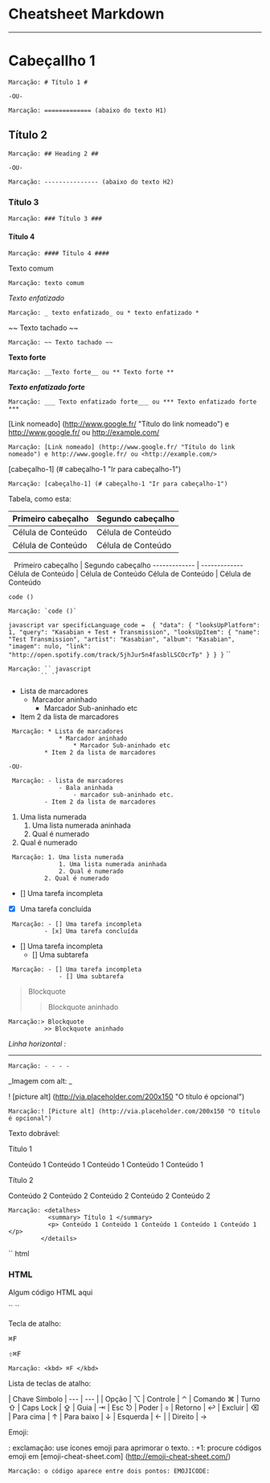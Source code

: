Cheatsheet Markdown
===================

- - - - 
# Cabeçallho 1 #

    Marcação: # Título 1 #

    -OU-

    Marcação: ============= (abaixo do texto H1)

## Título 2 ##

    Marcação: ## Heading 2 ##

    -OU-

    Marcação: --------------- (abaixo do texto H2)

### Título 3 ###

    Marcação: ### Título 3 ###

#### Título 4 ####

    Marcação: #### Título 4 ####


Texto comum

    Marcação: texto comum

_Texto enfatizado_

    Marcação: _ texto enfatizado_ ou * texto enfatizado *

~~ Texto tachado ~~

    Marcação: ~~ Texto tachado ~~

__Texto forte__

    Marcação: __Texto forte__ ou ** Texto forte **

___Texto enfatizado forte___

    Marcação: ___ Texto enfatizado forte___ ou *** Texto enfatizado forte ***

[Link nomeado] (http://www.google.fr/ "Título do link nomeado") e http://www.google.fr/ ou <http://example.com/>

    Marcação: [Link nomeado] (http://www.google.fr/ "Título do link nomeado") e http://www.google.fr/ ou <http://example.com/>

[cabeçalho-1] (# cabeçalho-1 "Ir para cabeçalho-1")
    
    Marcação: [cabeçalho-1] (# cabeçalho-1 "Ir para cabeçalho-1")

Tabela, como esta:

Primeiro cabeçalho | Segundo cabeçalho
------------- | -------------
Célula de Conteúdo | Célula de Conteúdo
Célula de Conteúdo | Célula de Conteúdo

`` ``
Primeiro cabeçalho | Segundo cabeçalho
------------- | -------------
Célula de Conteúdo | Célula de Conteúdo
Célula de Conteúdo | Célula de Conteúdo
`` ``

`code ()`

    Marcação: `code ()`

`` javascript
    var specificLanguage_code = 
    {
        "data": {
            "looksUpPlatform": 1,
            "query": "Kasabian + Test + Transmission",
            "looksUpItem": {
                "name": "Test Transmission",
                "artist": "Kasabian",
                "album": "Kasabian",
                "imagem": nulo,
                "link": "http://open.spotify.com/track/5jhJur5n4fasblLSCOcrTp"
            }
        }
    }
`` ``

    Marcação: `` javascript
             `` ``

* Lista de marcadores
    * Marcador aninhado
        * Marcador Sub-aninhado etc
* Item 2 da lista de marcadores

~~~
 Marcação: * Lista de marcadores
              * Marcador aninhado
                  * Marcador Sub-aninhado etc
          * Item 2 da lista de marcadores

-OU-

 Marcação: - lista de marcadores
              - Bala aninhada
                  - marcador sub-aninhado etc.
          - Item 2 da lista de marcadores 
~~~

1. Uma lista numerada
    1. Uma lista numerada aninhada
    2. Qual é numerado
2. Qual é numerado

~~~
 Marcação: 1. Uma lista numerada
              1. Uma lista numerada aninhada
              2. Qual é numerado
          2. Qual é numerado
~~~

- [] Uma tarefa incompleta
- [x] Uma tarefa concluída

~~~
 Marcação: - [] Uma tarefa incompleta
          - [x] Uma tarefa concluída
~~~

- [] Uma tarefa incompleta
    - [] Uma subtarefa

~~~
 Marcação: - [] Uma tarefa incompleta
              - [] Uma subtarefa
~~~

> Blockquote
>> Blockquote aninhado

    Marcação:> Blockquote
              >> Blockquote aninhado

_Linha horizontal :_
- - - -

    Marcação: - - - -

_Imagem com alt: _

! [picture alt] (http://via.placeholder.com/200x150 "O título é opcional")

    Marcação:! [Picture alt] (http://via.placeholder.com/200x150 "O título é opcional")

Texto dobrável:

<detalhes>
  <summary> Título 1 </summary>
  <p> Conteúdo 1 Conteúdo 1 Conteúdo 1 Conteúdo 1 Conteúdo 1 </p>
</details>
<detalhes>
  <summary> Título 2 </summary>
  <p> Conteúdo 2 Conteúdo 2 Conteúdo 2 Conteúdo 2 Conteúdo 2 </p>
</details>

    Marcação: <detalhes>
               <summary> Título 1 </summary>
               <p> Conteúdo 1 Conteúdo 1 Conteúdo 1 Conteúdo 1 Conteúdo 1 </p>
             </details>

`` html
<h3> HTML </h3>
<p> Algum código HTML aqui </p>
`` ``

Tecla de atalho:

<kbd> ⌘F </kbd>

<kbd> ⇧⌘F </kbd>

    Marcação: <kbd> ⌘F </kbd>

Lista de teclas de atalho:

| Chave Símbolo
| --- | --- |
| Opção | ⌥
| Controle | ⌃
| Comando ⌘
| Turno ⇧
| Caps Lock | ⇪
| Guia | ⇥
| Esc ⎋
| Poder | ⌽
| Retorno | ↩
| Excluir | ⌫
| Para cima | ↑
| Para baixo | ↓
| Esquerda | ← |
| Direito | →

Emoji:

: exclamação: use ícones emoji para aprimorar o texto. : +1: procure códigos emoji em [emoji-cheat-sheet.com] (http://emoji-cheat-sheet.com/)

    Marcação: o código aparece entre dois pontos: EMOJICODE:
